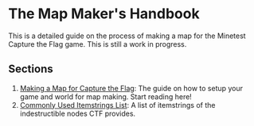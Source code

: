 # The Map Maker's Handbook
This is a detailed guide on the process of making a map for the Minetest Capture the Flag game. This is still a work in progress.

## Sections
1. [Making a Map for Capture the Flag](Making-a-Map-for-Capture-the-Flag.md): The guide on how to setup your game and world for map making. Start reading here!
2. [Commonly Used Itemstrings List](Commonly-Used-Itemstrings-List.md): A list of itemstrings of the indestructible nodes CTF provides.
